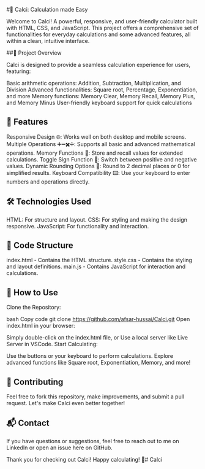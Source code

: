 #🧮 Calci: Calculation made Easy

Welcome to Calci! A powerful, responsive, and user-friendly calculator built with HTML, CSS, and JavaScript. This project offers a comprehensive set of functionalities for everyday calculations and some advanced features, all within a clean, intuitive interface.

##📜 Project Overview

Calci is designed to provide a seamless calculation experience for users, featuring:

Basic arithmetic operations: Addition, Subtraction, Multiplication, and Division
Advanced functionalities: Square root, Percentage, Exponentiation, and more
Memory functions: Memory Clear, Memory Recall, Memory Plus, and Memory Minus
User-friendly keyboard support for quick calculations

## 🚀 Features

Responsive Design 🌐: Works well on both desktop and mobile screens.
Multiple Operations ➕➖✖️➗: Supports all basic and advanced mathematical operations.
Memory Functions 🧠: Store and recall values for extended calculations.
Toggle Sign Function 🔄: Switch between positive and negative values.
Dynamic Rounding Options 🎯: Round to 2 decimal places or 0 for simplified results.
Keyboard Compatibility ⌨️: Use your keyboard to enter numbers and operations directly.

## 🛠️ Technologies Used

HTML: For structure and layout.
CSS: For styling and making the design responsive.
JavaScript: For functionality and interaction.

## 📂 Code Structure

index.html - Contains the HTML structure.
style.css - Contains the styling and layout definitions.
main.js - Contains JavaScript for interaction and calculations.

## 🔧 How to Use

Clone the Repository:

bash
Copy code
git clone https://github.com/afsar-hussai/Calci.git
Open index.html in your browser:

Simply double-click on the index.html file, or
Use a local server like Live Server in VSCode.
Start Calculating:

Use the buttons or your keyboard to perform calculations.
Explore advanced functions like Square root, Exponentiation, Memory, and more!

## 🤝 Contributing

Feel free to fork this repository, make improvements, and submit a pull request. Let's make Calci even better together!

## 📬 Contact

If you have questions or suggestions, feel free to reach out to me on LinkedIn or open an issue here on GitHub.



Thank you for checking out Calci! Happy calculating! 🎉#   C a l c i 
